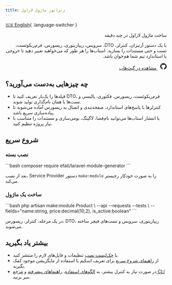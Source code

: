 ```yaml
---
title: ژنراتور ماژول لاراول
---
```


[🇬🇧 English](../en/index.md){ .language-switcher }

<section class="hero" markdown="1" dir="rtl">
  <div class="hero__content" markdown="1">
    <p class="hero__eyebrow">ساخت ماژول لاراول در چند دقیقه</p>
    <p class="hero__lead">
      با یک دستور آرتیزان، کنترلر، DTO، سرویس، ریپازیتوری، ریسورس، فرم‌ریکوئست، تست و حتی مستندات را بسازید.
      استاب‌ها را هر طور که می‌خواهید تغییر دهید تا خروجی با استاندارد تیم شما هم‌خوان باشد.
    </p>
    <div class="hero__actions">
      <a href="https://github.com/AfshinEfati/laravel-module-generator" class="md-button md-button--secondary" target="_blank">
        <svg xmlns="http://www.w3.org/2000/svg" width="20" height="20" viewBox="0 0 24 24" fill="currentColor" style="margin-left: 8px;">
          <path d="M12 0c-6.626 0-12 5.373-12 12 0 5.302 3.438 9.8 8.207 11.387.599.111.793-.261.793-.577v-2.234c-3.338.726-4.033-1.416-4.033-1.416-.546-1.387-1.333-1.756-1.333-1.756-1.089-.745.083-.729.083-.729 1.205.084 1.839 1.237 1.839 1.237 1.07 1.834 2.807 1.304 3.492.997.107-.775.418-1.305.762-1.604-2.665-.305-5.467-1.334-5.467-5.931 0-1.311.469-2.381 1.236-3.221-.124-.303-.535-1.524.117-3.176 0 0 1.008-.322 3.301 1.23.957-.266 1.983-.399 3.003-.404 1.02.005 2.047.138 3.006.404 2.291-1.552 3.297-1.23 3.297-1.23.653 1.653.242 2.874.118 3.176.77.84 1.235 1.911 1.235 3.221 0 4.609-2.807 5.624-5.479 5.921.43.372.823 1.102.823 2.222v3.293c0 .319.192.694.801.576 4.765-1.589 8.199-6.086 8.199-11.386 0-6.627-5.373-12-12-12z"/>
        </svg>
        مشاهده در گیت‌هاب
      </a>
    </div>
  </div>
</section>

## چه چیزهایی به‌دست می‌آورید؟
- فیلدها را یک‌بار تعریف کنید تا DTO، فرم‌ریکوئست، ریسورس، فکتوری، پالیسی و تست‌ها با همان نام‌گذاری تولید شوند.
- کنترلرها با پاسخ‌های استاندارد، صفحه‌بندی و اتصال به ریسورس آماده می‌شوند تا پیاده‌سازی سریع باشد.
- با انتشار استاب‌ها می‌توانید نام‌فضا، لاگینگ، بومی‌سازی و مستندات را متناسب با نیاز پروژه تنظیم کنید.

## شروع سریع

<div class="landing-grid">
  <div class="landing-card" markdown="1">
    <h3>نصب بسته</h3>
    ```bash
    composer require efati/laravel-module-generator
    ```
    <p>بعد از نصب، Service Provider دستور <code>make:module</code> را به صورت خودکار رجیستر می‌کند.</p>
  </div>
  <div class="landing-card" markdown="1">
    <h3>ساخت یک ماژول</h3>
    ```bash
    php artisan make:module Product \
      --api --requests --tests \
      --fields="name:string, price:decimal(10,2), is_active:boolean"
    ```
    <p>در یک مرحله، کنترلر، ریسورس، DTO، ریپازیتوری، سرویس و تست‌های فیچر ساخته می‌شوند.</p>
  </div>
</div>

## بیشتر یاد بگیرید

- با [چک‌لیست نصب](installation.md) تنظیمات و فایل‌های لازم را منتشر کنید.
- از [راهنمای شروع سریع](quickstart.md) برای تعریف اسکیم یا استفاده از مایگریشن موجود کمک بگیرید.
- در صورت نیاز به کنترل بیشتر، به [الگوهای استفاده](usage.md)، [راهنماهای پیشرفته](advanced.md) و [مرجع CLI](reference.md) سر بزنید.
